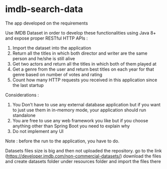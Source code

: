 # imdb-search-data

The app developed on the requirements

Use IMDB Dataset in order to develop these functionalities using Java 8+ and expose proper RESTful HTTP APIs : 

1. Import the dataset into the application
2. Return all the titles in which both director and writer are the same person and he/she is still alive
3. Get two actors and return all the titles in which both of them played at
4. Get a genre from the user and return best titles on each year for that genre based on number of votes and rating
5. Count how many HTTP requests you received in this application since the last startup

Considerations : 

1. You Don’t have to use any external database application but if you want to just use them in in-memory mode, your application should run standalone
2. You are free to use any web framework you like but if you choose anything other than Spring Boot you need to explain why
3. Do not implement any UI


Note : before the run to the application, you have to do.

Datasets files size is big and then not uploaded the repository. go to the link (https://developer.imdb.com/non-commercial-datasets/) download the files and create datasets folder 
under resources folder and import the files there

